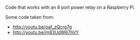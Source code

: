 Code that works with an 8 port power relay on a Raspberry Pi.

Some code taken from:
* http://youtu.be/oaf_zQcrg7g
* http://youtu.be/m83UdW67hVY
